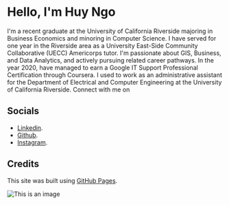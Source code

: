 # Hello, I'm Huy Ngo

I'm a recent graduate at the University of California Riverside majoring in Business Economics and minoring in Computer Science. I have served for one year in the Riverside area as a University East-Side Community Collaborative (UECC) Americorps tutor. I'm passionate about GIS, Business, and Data Analytics, and actively pursuing related career pathways. In the year 2020, have managed to earn a Google IT Support Professional Certification through Coursera. I used to work as an administrative assistant for the Department of Electrical and Computer Engineering at the University of California Riverside.
Connect with me on 

## Socials
- [Linkedin](https://www.linkedin.com/in/huy-ngo-043206147/).
- [Github](https://github.com/Tentorfield).
- [Instagram](https://www.instagram.com/huytngo00/).

## Credits

This site was built using [GitHub Pages](https://pages.github.com/).

![This is an image](https://myoctocat.com/assets/images/base-octocat.svg)

